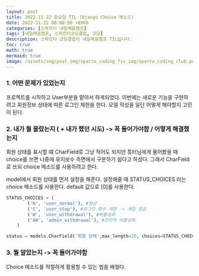 ```yaml
---
layout: post
title: 2022-11-22 화요일 TIL (Django Choice 메소드)
date: 2022-11-22 00:00:00 +0900
categories: [스파르타 내일배움캠프]
tags: [내일배움캠프, 스파르타코딩클럽, 코딩]
description: 스파르타 코딩클럽의 내일배움캠프 TIL입니다.
toc: true
math: true
mermaid: true
image: /assets/img/post_img/sparta_coding_fix_img/sparta_coding_club.png
---
```

### 1. 어떤 문제가 있었는지

프로젝트를 시작하고 User부분을 맡아서 하게되었다. 이번에는 새로운 기능을 구현하려고 회원정보 상태에 따른 로그인 제한을 한다. 모델 작성을 일단 어떻게 해야할지 고민이 된다.

### 2. 내가 뭘 몰랐는지 ( + 내가 했던 시도) -> 꼭 들어가야함 / 어떻게 해결했는지

회원 상태를 표시할 떄 CharField로 그냥 적어도 되지만 튜터님에게 물어봤을 때 choice를 쓰면 나중에 유지보수 측면에서 구분하기 쉽다고 하셨다. 그래서 CharField로 쓰되 choice 메소드를 사용하려고 한다.

model에서 회원 상태를 먼저 설정을 해준다. 설정해줄 때  STATUS_CHOICES 라는 choice 메소드를 사용한다. default 값으로 [0]를 사용한다. 

```python
STATUS_CHOICES = (
        ('N', 'user_normal'), #정상
        ('S', 'user_stop'), #로그인 횟수 제한 -> 계정 잠금
        ('W', 'user_withdrawal'), #비활성화
        ('AW', 'admin_withdrawal'), #관리자 비활성화
    )

status = models.CharField('회원 상태',max_length=20, choices=STATUS_CHOICES, default=STATUS_CHOICES[0][0])
```

### 3. 뭘 알았는지 -> 꼭 들어가야함

Choice 메소드를 적절하게 활용할 수 있는 법을 배웠다.